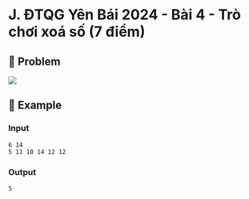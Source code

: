 # J. ĐTQG Yên Bái 2024 - Bài 4 - Trò chơi xoá số (7 điểm)

## 📖 Problem

![](https://espresso.codeforces.com/16affb9c1c7a166c860cd0a446864790e982c2f0.png)


## 🧠 Example

### Input

```text
6 14
5 11 10 14 12 12
```

### Output

```text
5
```


